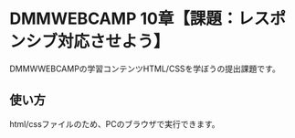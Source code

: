 # DMMWEBCAMP 10章【課題：レスポンシブ対応させよう】
DMMWWEBCAMPの学習コンテンツHTML/CSSを学ぼうの提出課題です。
## 使い方
html/cssファイルのため、PCのブラウザで実行できます。
